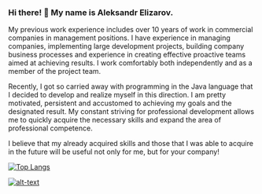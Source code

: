 ### Hi there! 👋  My name is Aleksandr Elizarov.

My previous work experience includes over 10 years of work in commercial companies in management positions. I have experience in managing companies, implementing large development projects, building company business processes and experience in creating effective proactive teams aimed at achieving results. I work comfortably both independently and as a member of the project team.

Recently, I got so carried away with programming in the Java language that I decided to develop and realize myself in this direction.
I am pretty motivated, persistent and accustomed to achieving my goals and the designated result. My constant striving for professional development allows me to quickly acquire the necessary skills and expand the area of professional competence.

I believe that my already acquired skills and those that I was able to acquire in the future will be useful not only for me, but for your company!

[![Top Langs](https://github-readme-stats.vercel.app/api/top-langs/?username=elizalex&hide=css&layout=compact)](https://github.com/anuraghazra/github-readme-stats)

[![alt-text](https://img.shields.io/badge/-linkedin-283e4a?style=flat&logo=linkedin&logoColor=white)](https://www.linkedin.com/in/aleksandr-elizarov-805914152/)&nbsp;&nbsp;


<!--
**elizalex/elizalex** is a ✨ _special_ ✨ repository because its `README.md` (this file) appears on your GitHub profile.

Here are some ideas to get you started:

- 🔭 I’m currently working on ...
- 🌱 I’m currently learning ...
- 👯 I’m looking to collaborate on ...
- 🤔 I’m looking for help with ...
- 💬 Ask me about ...
- 📫 How to reach me: ...
- 😄 Pronouns: ...
- ⚡ Fun fact: ...
-->
